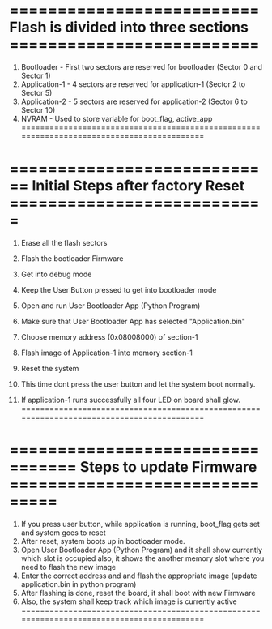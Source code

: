 ========================== Flash is divided into three sections ==========================
==========================================================================================
1. Bootloader       -  First two sectors are reserved for bootloader (Sector 0 and Sector 1)
2. Application-1    -  4 sectors are reserved for application-1 (Sector 2 to Sector 5)
3. Application-2    -  5 sectors are reserved for application-2 (Sector 6 to Sector 10)
4. NVRAM            -  Used to store variable for boot_flag, active_app
==========================================================================================

============================ Initial Steps after factory Reset ===========================
==========================================================================================
1. Erase all the flash sectors
2. Flash the bootloader Firmware
3. Get into debug mode
4. Keep the User Button pressed to get into bootloader mode
5. Open and run User Bootloader App (Python Program)
6. Make sure that User Bootloader App has selected "Application.bin"
7. Choose memory address (0x08008000) of section-1
8. Flash image of Application-1 into memory section-1

10. Reset the system
11. This time dont press the user button and let the system boot normally.
12. If application-1 runs successfully all four LED on board shall glow.
==========================================================================================

================================= Steps to update Firmware ===============================
==========================================================================================
1. If you press user button, while application is running, boot_flag gets set and
  system goes to reset
2. After reset, system boots up in bootloader mode.
3. Open User Bootloader App (Python Program) and it shall show currently which slot is occupied
   also, it shows the another memory slot where you need to flash the new image
4. Enter the correct address and and flash the appropriate image (update application.bin in python program)
5. After flashing is done, reset the board, it shall boot with new Firmware
6. Also, the system shall keep track which image is currently active
==========================================================================================

